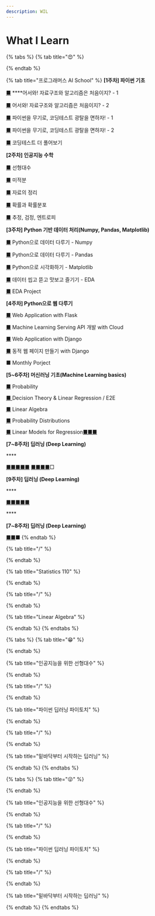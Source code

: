 ```yaml
---
description: WIL
---
```


# What I Learn



{% tabs %}
{% tab title="😍" %}

{% endtab %}

{% tab title="프로그래머스 AI School" %}
**\[1주차\] 파이썬 기초**

[■](https://sangmandu.gitbook.io/til/2020/dec/1) ****어서와! 자료구조와 알고리즘은 처음이지? - 1

[■](https://sangmandu.gitbook.io/til/2020/dec/2) 어서와! 자료구조와 알고리즘은 처음이지? - 2

[■](https://sangmandu.gitbook.io/til/2020/dec/2) 파이썬을 무기로, 코딩테스트 광탈을 면하자! - 1

[■](https://sangmandu.gitbook.io/til/2020/dec/3) 파이썬을 무기로, 코딩테스트 광탈을 면하자! - 2

[■](https://sangmandu.gitbook.io/til/2020/dec/4) 코딩테스트 더 풀어보기

**\[2주차\] 인공지능 수학**

[■](https://sangmandu.gitbook.io/til/2020/dec/7) 선형대수

[■](https://sangmandu.gitbook.io/til/2020/dec/8) 미적분

[■](https://sangmandu.gitbook.io/til/2020/dec/9) 자료의 정리

[■](https://sangmandu.gitbook.io/til/2020/dec/10) 확률과 확률분포

[■](https://sangmandu.gitbook.io/til/2020/dec/11) 추정, 검정, 엔트로피 

**\[3주차\] Python 기반 데이터 처리\(Numpy, Pandas, Matplotlib\)**

[■](https://sangmandu.gitbook.io/til/2020/dec/14) Python으로 데이터 다루기 - Numpy

[■](https://sangmandu.gitbook.io/til/2020/dec/15) Python으로 데이터 다루기 - Pandas

[■](https://sangmandu.gitbook.io/til/2020/dec/16) Python으로 시각화하기 - Matplotlib

[■](https://sangmandu.gitbook.io/til/2020/dec/17) 데이터 씹고 뜯고 맛보고 즐기기 - EDA

[■](https://sangmandu.gitbook.io/til/2020/dec/18) EDA Project 

**\[4주차\] Python으로 웹 다루기**

[■](https://sangmandu.gitbook.io/til/2020/dec/21) Web Application with Flask

[■](https://sangmandu.gitbook.io/til/2020/dec/26) Machine Learning Serving API 개발 with Cloud

[■](https://sangmandu.gitbook.io/til/2020/dec/25) Web Application with Django

[■](https://sangmandu.gitbook.io/til/2020/dec/29) 동적 웹 페이지 만들기 with Django

■ Monthly Porject 

**\[5~6주차\] 머신러닝 기초\(Machine Learning basics\)**

[■](https://sangmandu.gitbook.io/til/2021/jan/4) Probability

[■](https://sangmandu.gitbook.io/til/2021/jan/7)[ ](https://sangmandu.gitbook.io/til/2021/jan/8)Decision Theory & Linear Regression / E2E

[■](https://sangmandu.gitbook.io/til/2021/jan/8) Linear Algebra

[■](https://sangmandu.gitbook.io/til/2021/jan/11) Probability Distributions

[■](https://sangmandu.gitbook.io/til/2021/jan/12) Linear Models for Regression[■](https://sangmandu.gitbook.io/til/2021/jan/13)[■](https://sangmandu.gitbook.io/til/2021/jan/14)[■](https://sangmandu.gitbook.io/til/2021/jan/15)



**\[7~8주차\] 딥러닝 \(Deep Learning\)**

\*\*\*\*

[■](https://sangmandu.gitbook.io/til/2021/jan/18)[■](https://sangmandu.gitbook.io/til/2021/jan/19)[■](https://sangmandu.gitbook.io/til/2021/jan/20)[■](https://sangmandu.gitbook.io/til/2021/jan/21)[■](https://sangmandu.gitbook.io/til/2021/jan/22) [■](https://sangmandu.gitbook.io/til/2021/jan/25)[■](https://sangmandu.gitbook.io/til/2021/jan/26)[■](https://sangmandu.gitbook.io/til/2021/jan/27)[■](https://sangmandu.gitbook.io/til/2021/jan/28)□ 



**\[9주차\] 딥러닝 \(Deep Learning\)**

\*\*\*\*

[■](https://sangmandu.gitbook.io/til/2021/feb/1)[■](https://sangmandu.gitbook.io/til/2021/feb/2)[■](https://sangmandu.gitbook.io/til/2021/feb/3)[■](https://sangmandu.gitbook.io/til/2021/feb/4)[■](https://sangmandu.gitbook.io/til/2021/feb/5) 

\*\*\*\*

**\[7~8주차\] 딥러닝 \(Deep Learning\)**

[■](https://sangmandu.gitbook.io/til/2021/feb/15)[■](https://sangmandu.gitbook.io/til/2021/feb/16)■
{% endtab %}

{% tab title="/" %}

{% endtab %}

{% tab title="Statistics 110" %}

{% endtab %}

{% tab title="/" %}

{% endtab %}

{% tab title="Linear Algebra" %}

{% endtab %}
{% endtabs %}



{% tabs %}
{% tab title="😁" %}

{% endtab %}

{% tab title="인공지능을 위한 선형대수" %}

{% endtab %}

{% tab title="/" %}

{% endtab %}

{% tab title="파이썬 딥러닝 파이토치" %}

{% endtab %}

{% tab title="/" %}

{% endtab %}

{% tab title="밑바닥부터 시작하는 딥러닝" %}

{% endtab %}
{% endtabs %}



{% tabs %}
{% tab title="😜" %}

{% endtab %}

{% tab title="인공지능을 위한 선형대수" %}

{% endtab %}

{% tab title="/" %}

{% endtab %}

{% tab title="파이썬 딥러닝 파이토치" %}

{% endtab %}

{% tab title="/" %}

{% endtab %}

{% tab title="밑바닥부터 시작하는 딥러닝" %}

{% endtab %}
{% endtabs %}



